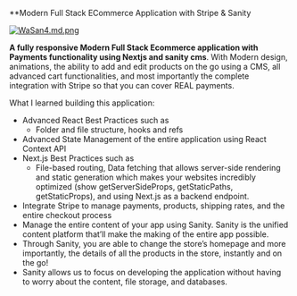 **Modern Full Stack ECommerce Application with Stripe & Sanity

[![WaSan4.md.png](https://iili.io/WaSan4.md.png)](https://freeimage.host/i/WaSan4)

**A fully responsive Modern Full Stack Ecommerce application with Payments functionality using Nextjs and sanity cms**. With Modern design, animations, the ability to add and edit products on the go using a CMS, all advanced cart functionalities, and most importantly the complete integration with Stripe so that you can cover REAL payments. 

What I learned building this application:
- Advanced React Best Practices such as
    - Folder and file structure, hooks and refs
- Advanced State Management of the entire application using React Context API
- Next.js Best Practices such as
    - File-based routing, Data fetching that allows server-side rendering and static generation which makes your websites incredibly optimized (show getServerSideProps, getStaticPaths, getStaticProps), and  using Next.js as a backend endpoint.
-  Integrate Stripe to manage payments, products, shipping rates, and the entire checkout process
-  Manage the entire content of your app using Sanity. Sanity is the unified content platform that’ll make the making of the entire app possible.
- Through Sanity, you are able to change the store’s homepage and more importantly, the details of all the products in the store, instantly and on the go!
- Sanity allows us to focus on developing the application without having to worry about the content, file storage, and databases. 
